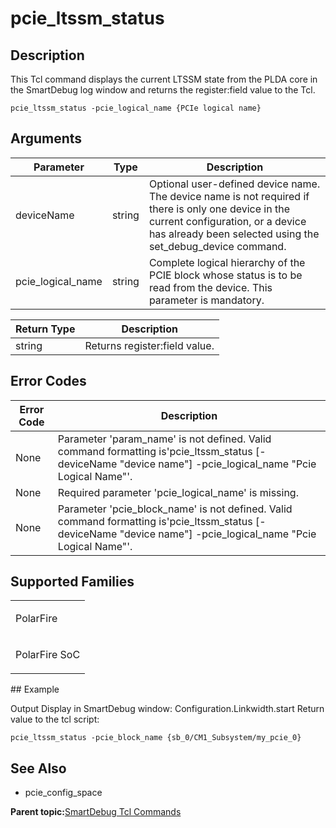 # pcie\_ltssm\_status

## Description

This Tcl command displays the current LTSSM state from the PLDA core in the SmartDebug log window and returns the register:field value to the Tcl.

```
pcie_ltssm_status -pcie_logical_name {PCIe logical name}
```

## Arguments

|Parameter|Type|Description|
|---------|----|-----------|
|deviceName|string|Optional user-defined device name. The device name is not required if there is only one device in the current configuration, or a device has already been selected using the set\_debug\_device command.|
|pcie\_logical\_name|string|Complete logical hierarchy of the PCIE block whose status is to be read from the device. This parameter is mandatory.|

|Return Type|Description|
|-----------|-----------|
|string|Returns register:field value.|

## Error Codes

|Error Code|Description|
|----------|-----------|
|None​|Parameter 'param\_name' is not defined. Valid command formatting is'pcie\_ltssm\_status \[-deviceName "device name"\] -pcie\_logical\_name "Pcie Logical Name"'.|
|None​|Required parameter 'pcie\_logical\_name' is missing.|
|None|Parameter 'pcie\_block\_name' is not defined. Valid command formatting is'pcie\_ltssm\_status \[-deviceName "device name"\] -pcie\_logical\_name "Pcie Logical Name"'.|

## Supported Families

<table id="GUID-AF16403D-CE45-4778-8F5E-2378CB285FFD"><tbody><tr><td>

PolarFire

</td></tr><tr><td>

PolarFire SoC

</td></tr></tbody>
</table>## Example

Output Display in SmartDebug window: Configuration.Linkwidth.start Return value to the tcl script:

```
pcie_ltssm_status -pcie_block_name {sb_0/CM1_Subsystem/my_pcie_0}
```

## See Also

-   pcie\_config\_space


**Parent topic:**[SmartDebug Tcl Commands](GUID-5F0515FB-DC45-4C39-86E5-8B7DC659F010.md)


